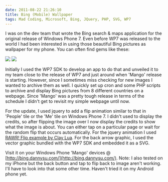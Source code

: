```yaml
---
date: 2011-08-22 21:26:10
title: Bing (Mobile) Wallpaper
tags: Mad Coding, Microsoft, Bing, JQuery, PHP, SVG, WP7
---
```


I was on the dev team that wrote the Bing search & maps application for the original release of Windows Phone 7. Even before WP7 was released to the world I had been interested in using those beautiful Bing pictures as wallpaper for my phone. You can often find gems like these:

![](http://bing.dannysu.com/images/en-us/2011-08-20.jpg) ![](http://bing.dannysu.com/images/en-us/2011-08-16.jpg)



Initially I used the WP7 SDK to develop an app to do that and unveiled it to my team close to the release of WP7 and just around when 'Mango' release is starting. However, since I sometimes miss checking for new images I wanted to archive them as well. I quickly set up cron and some PHP scripts to archive and display Bing pictures from 8 different countries on a webpage. Since 'Mango' was a pretty tough release in terms of the schedule I didn't get to revisit my simple webpage until now.



For the update, I used jquery to add a flip animation similar to that in 'People' tile or the 'Me' tile on Windows Phone 7. I didn't used to display the credits, so after flipping the image over I now display the credits to show what the image is about. You can either tap on a particular page or wait for the random flip that occurs automatically. For the jquery animation I used [RAWR! Flip example by Clay Lua](http://hungred.com/wp-content/uploads/2009/04/demo-rawrflip.html). For the back arrow graphic, I used the vector graphic bundled with the WP7 SDK and embedded it as a SVG.



Visit it on your Windows Phone 'Mango' devices @ [http://bing.dannysu.com/](http://bing.dannysu.com/).
Note: I also tested on my iPhone but the back button and tap to flip back to image aren't working. I'll have to look into that some other time. Haven't tried it on my Android phone yet.
